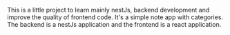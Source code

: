This is a little project to learn mainly nestJs, backend development and improve the quality of frontend code.
It's a simple note app with categories. The backend is a nestJs application and the frontend is a react application.
